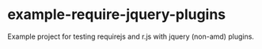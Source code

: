 example-require-jquery-plugins
==============================

Example project for testing requirejs and r.js with jquery (non-amd) plugins.
